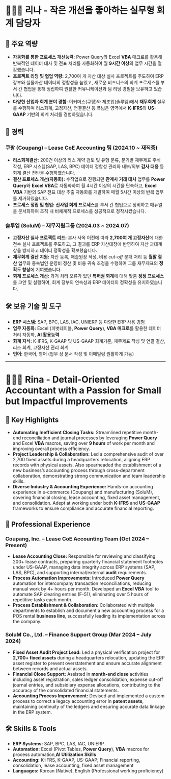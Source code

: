 # 👩🏻‍💼 리나 - 작은 개선을 좋아하는 실무형 회계 담당자

## 📌 주요 역량
- **자동화를 통한 프로세스 개선능력:** Power Query와 Excel **VBA** 매크로를 활용해 반복적인 데이터 대사 및 전표 처리를 자동화하여 월 **9시간 이상**의 업무 시간을 절감했습니다.
- **프로젝트 리딩 및 협업 역량:** 2,700여 개 자산 대상 실사 프로젝트를 주도하여 ERP 장부와 실물자산 데이터의 정합성을 높였고, 새로운 비즈니스의 회계 프로세스를 부서 간 협업을 통해 정립하여 원활한 커뮤니케이션과 팀 리딩 경험을 보유하고 있습니다.
- **다양한 산업과 회계 분야 경험:** 이커머스(쿠팡)와 제조업(솔루엠)에서 **재무회계** 실무를 수행하며 리스회계, 고정자산, 연결결산 등 폭넓은 영역에서 **K-IFRS**와 **US-GAAP** 기반의 회계 처리를 경험하였습니다.

## 💼 경력
### **쿠팡 (Coupang)** – Lease CoE Accounting 팀 (2024.10 ~ 재직중)
- **리스회계결산:** 200건 이상의 리스 계약 검토 및 유형 분류, 분기별 재무제표 주석 작성, ERP 시스템(SAP, LAS, BPC) 데이터 정합성 관리와 내부/외부 **감사 대응** 등 회계 결산 전반을 수행하였습니다.
- **결산 프로세스 개선(자동화):** 수작업으로 진행되던 **관계사 거래 대사** 업무를 **Power Query**와 **Excel VBA**로 자동화하여 월 4시간 이상의 시간을 단축하고, **Excel VBA** 기반의 SAP 전표 대상 추출 자동화를 개발하여 매월 5시간 이상의 반복 업무를 제거하였습니다.
- **프로세스 정립 및 협업:** **신사업 회계 프로세스**를 부서 간 협업으로 정비하고 매뉴얼을 문서화하여 조직 내 비체계적 프로세스를 성공적으로 정착시켰습니다.

### **솔루엠 (SoluM)** – 재무지원그룹 (2024.03 ~ 2024.07)
- **고정자산 실사 프로젝트 리드:** 본사 사옥 이전에 따라 **2,700여 개 고정자산**에 대한 전수 실사 프로젝트를 주도하고, 그 결과를 ERP 자산대장에 반영하여 자산 과대계상을 방지하고 데이터 정확성을 확보했습니다.
- **재무회계 결산 지원:** 자산 등록, 매출원장 작성, 비용 *cut-off* 분개 처리 등 **월말 결산** 업무와 종속법인 운영비 정산 및 비용 귀속 조정을 수행하여 그룹 재무제표의 **정확도 향상**에 기여했습니다.
- **회계 프로세스 개선:** 과거 처리 오류가 있던 **특허권 회계**에 대해 맞춤 **정정 프로세스**를 고안 및 실행하여, 회계 장부의 연속성과 ERP 데이터의 정확성을 유지하였습니다.

## 🛠 보유 기술 및 도구
- **ERP 시스템:** SAP, BPC, LAS, IAC, UNIERP 등 다양한 ERP 사용 경험
- **업무 자동화:** Excel (피벗테이블, **Power Query**), **VBA 매크로**를 활용한 데이터 처리 자동화, **AI 활용능력**
- **회계 지식:** K-IFRS, K-GAAP 및 US-GAAP 회계기준, 재무제표 작성 및 연결 결산, 리스 회계, 고정자산 관리 회계
- **언어:** 한국어, 영어 (업무 상 문서 작성 및 이메일링 원활하게 가능)

---

# 👩🏻‍💼 Rina - Detail-Oriented Accountant with a Passion for Small but Impactful Improvements

## 📌 Key Highlights
- **Automating Inefficient Closing Tasks:** Streamlined repetitive month-end reconciliation and journal processes by leveraging **Power Query** and Excel **VBA** macros, saving over **9 hours** of work per month and improving overall process efficiency.
- **Project Leadership & Collaboration:** Led a comprehensive audit of over 2,700 fixed assets during a headquarters relocation, aligning ERP records with physical assets. Also spearheaded the establishment of a new business’s accounting process through cross-department collaboration, demonstrating strong communication and team leadership skills.
- **Diverse Industry & Accounting Experience:** Hands-on accounting experience in e-commerce (Coupang) and manufacturing (SoluM), covering financial closing, lease accounting, fixed asset management, and consolidation. Adept at working under both **K-IFRS** and **US-GAAP** frameworks to ensure compliance and accurate financial reporting.

## 💼 Professional Experience
### **Coupang, Inc.** – Lease CoE Accounting Team (Oct 2024 – Present)
- **Lease Accounting Close:** Responsible for reviewing and classifying 200+ lease contracts, preparing quarterly financial statement footnotes under US-GAAP, managing data integrity across ERP systems (SAP, LAS, BPC), and supporting internal/external **audit** requirements.
- **Process Automation Improvements:** Introduced **Power Query** automation for intercompany transaction reconciliations, reducing manual work by 4+ hours per month. Developed an **Excel VBA** tool to automate SAP clearing entries (F-51), eliminating over 5 hours of repetitive tasks each month.
- **Process Establishment & Collaboration:** Collaborated with multiple departments to establish and document a new accounting process for a POS rental **business line**, successfully leading its implementation across the company.

### **SoluM Co., Ltd.** – Finance Support Group (Mar 2024 – July 2024)
- **Fixed Asset Audit Project Lead:** Led a physical verification project for **2,700+ fixed assets** during a headquarters relocation, updating the ERP asset register to prevent overstatement and ensure accurate alignment between records and actual assets.
- **Financial Close Support:** Assisted in **month-end close** activities including asset registration, sales ledger consolidation, expense cut-off journal entries, and subsidiary expense allocations, contributing to the accuracy of the consolidated financial statements.
- **Accounting Process Improvement:** Devised and implemented a custom process to correct a legacy accounting error in **patent assets**, maintaining continuity of the ledgers and ensuring accurate data linkage in the ERP system.

## 🛠 Skills & Tools
- **ERP Systems:** SAP, BPC, LAS, IAC, UNIERP
- **Automation:** Excel (Pivot Tables, **Power Query**), **VBA** macros for process automation,**AI Utilization Skills**
- **Accounting:** K-IFRS, K-GAAP, US-GAAP; Financial reporting, consolidation, lease accounting, fixed asset management
- **Languages:** Korean (Native), English (Professional working proficiency)
